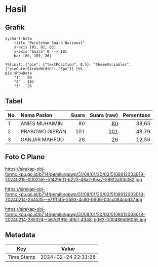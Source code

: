 # Hasil

## Grafik

```mermaid
xychart-beta
    title "Perolehan Suara Nasional"
    x-axis [01, 02, 03]
    y-axis "Suara" 0 --> 101
    bar [80, 101, 26]
```

```mermaid
%%{init: {"pie": {"textPosition": 0.5}, "themeVariables": {"pieOuterStrokeWidth": "5px"}} }%%
pie showData
    "1" : 80
    "2" : 101
    "3" : 26
```

## Tabel

| No. | Nama Paslon    | Suara | Suara (raw) | Persentase |
|:--- |:-------------- | -----:| -----------:| ----------:|
| 1   | ANIES MUHAIMIN | 80    | [80][p-1]   | 38,65      |
| 2   | PRABOWO GIBRAN | 101   | [101][p-2]  | 48,79      |
| 3   | GANJAR MAHFUD  | 26    | [26][p-3]   | 12,56      |


[p-1]: https://github.com/gigit-pemilu/pemilu-2024/blob/main/pilpres/hitung-suara/sub/51-bali/sub/08-buleleng/sub/01-gerokgak/sub/2003-sumberkima/sub/018-tps/sub/paslon-1.txt
[p-2]: https://github.com/gigit-pemilu/pemilu-2024/blob/main/pilpres/hitung-suara/sub/51-bali/sub/08-buleleng/sub/01-gerokgak/sub/2003-sumberkima/sub/018-tps/sub/paslon-2.txt
[p-3]: https://github.com/gigit-pemilu/pemilu-2024/blob/main/pilpres/hitung-suara/sub/51-bali/sub/08-buleleng/sub/01-gerokgak/sub/2003-sumberkima/sub/018-tps/sub/paslon-3.txt

## Foto C Plano

https://sirekap-obj-formc.kpu.go.id/b714/pemilu/ppwp/51/08/01/20/03/5108012003018-20240215-000258--b1429df1-b223-48a7-9ea7-598f2a10b382.jpg

https://sirekap-obj-formc.kpu.go.id/b714/pemilu/ppwp/51/08/01/20/03/5108012003018-20240214-234535--e71ff5f5-5593-4c80-b906-03cc084cbd37.jpg

https://sirekap-obj-formc.kpu.go.id/b714/pemilu/ppwp/51/08/01/20/03/5108012003018-20240214-235324--b67d391d-49cf-4348-b062-000466d06055.jpg


## Metadata

| Key        | Value               |
| ---------- | ------------------- |
| Time Stamp | 2024-02-24 22:31:28 |



